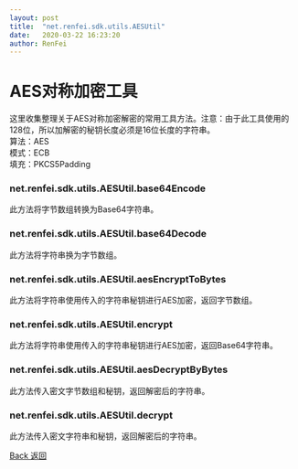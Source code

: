 ```yaml
---
layout: post
title:  "net.renfei.sdk.utils.AESUtil"
date:   2020-03-22 16:23:20
author: RenFei
---
```


# AES对称加密工具
这里收集整理关于AES对称加密解密的常用工具方法。注意：由于此工具使用的128位，所以加解密的秘钥长度必须是16位长度的字符串。  
算法：AES  
模式：ECB  
填充：PKCS5Padding  

### net.renfei.sdk.utils.AESUtil.base64Encode
此方法将字节数组转换为Base64字符串。
### net.renfei.sdk.utils.AESUtil.base64Decode
此方法将字符串换为字节数组。
### net.renfei.sdk.utils.AESUtil.aesEncryptToBytes
此方法将字符串使用传入的字符串秘钥进行AES加密，返回字节数组。
### net.renfei.sdk.utils.AESUtil.encrypt
此方法将字符串使用传入的字符串秘钥进行AES加密，返回Base64字符串。
### net.renfei.sdk.utils.AESUtil.aesDecryptByBytes
此方法传入密文字节数组和秘钥，返回解密后的字符串。
### net.renfei.sdk.utils.AESUtil.decrypt
此方法传入密文字符串和秘钥，返回解密后的字符串。

<a href="/">Back 返回</a>